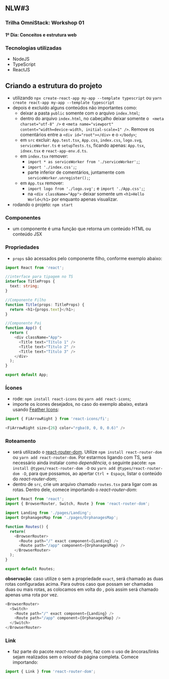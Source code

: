 ## NLW#3

### Trilha OmniStack: Workshop 01
#### 1º Dia: Conceitos e estrutura web

### Tecnologias utilizadas
- NodeJS
- TypeScript
- ReactJS

## Criando a estrutura do projeto
- utilizando `npx create-react-app my-app --template typescript` ou `yarn create react-app my-app --template typescript`
- depois é excluído alguns conteúdos não importantes como:
  - deixar a pasta `public` somente com o arquivo `index.html`;
  - dentro do arquivo `index.html`, no cabeçalho deixar somente o ` <meta charset="utf-8" />` e `<meta name="viewport" content="width=device-width, initial-scale=1" />`. Remove os comentários entre a `<div id="root"></div>` e o `</body>`;
  - em `src` excluir: `App.test.tsx`, `App.css`, `index.css`, `logo.svg`, `serviceWorker.ts` e `setupTests.ts`, ficando apenas: `App.tsx`, `idnex.tsx` e `react-app-env.d.ts`.
  - em `index.tsx` remover:
    - `import * as serviceWorker from './serviceWorker';`;
    - `import './index.css';`;
    - parte inferior de comentários, juntamente com `serviceWorker.unregister();`;
  - em `App.tsx` remover:
    - `import logo from './logo.svg';` e `import './App.css';`;
    - na `<div className="App">` deixar somente um `<h1>Hello World</h1>` por enquanto apenas visualizar.
- rodando o projeto: `npm start`

### Componentes
- um componente é uma função que retorna um conteúdo HTML ou conteúdo JSX

### Propriedades
- `props` são acessados pelo componente filho, conforme exemplo abaixo:
```ts
import React from 'react';

//interface para tipagem no TS
interface TitleProps {
  text: string;
}

//Componente Filho
function Title(props: TitleProps) {
  return <h1>{props.text}</h1>;
}

//Componente Pai
function App() {
  return (
    <div className="App">
      <Title text="Título 1" />
      <Title text="Título 2" />
      <Title text="Título 3" />
    </div>
  );
}

export default App;
```
### Ícones
- rode: `npm install react-icons` ou `yarn add react-icons`;
- importe os ícones desejados, no caso do exemplo abaixo, estará usando [Feather Icons](https://feathericons.com/):
```ts
import { FiArrowRight } from 'react-icons/fi';

<FiArrowRight size={26} color="rgba(0, 0, 0, 0.6)" />
```

### Roteamento
- será utilizado o [react-router-dom](https://reactrouter.com/web/guides/quick-start). Utilize `npm install react-router-dom` ou `yarn add react-router-dom`. Por estarmos ligando com TS, será necessário ainda instalar como *dependência*, o seguinte pacote: `npm install @types/react-router-dom -D` ou `yarn add @types/react-router-dom -D`, para que possamos, ao apertar `Ctrl + Espaço`, listar o conteúdo do _react-router-dom_;
- dentro de `src`, crie um arquivo chamado `routes.tsx` para ligar com as rotas. Dentro dele, comece importando o _react-router-dom_:
```ts
import React from 'react';
import { BrowserRouter, Switch, Route } from 'react-router-dom';

import Landing from './pages/Landing';
import OrphanagesMap from './pages/OrphanagesMap';

function Routes() {
  return(
    <BrowserRouter>
      <Route path="/" exact component={Landing} />
      <Route path="/app" component={OrphanagesMap} />
    </BrowserRouter>
  );
}

export default Routes;
```
**observação**: caso utilize o <Route /> sem a propriedade `exact`, será chamado as duas rotas configuradas acima. Para outros caso que possam ser chamadas duas ou mais rotas, as colocamos em volta do <Switch>, pois assim será chamado apenas uma rota por vez.
```ts
<BrowserRouter>
  <Switch>
    <Route path="/" exact component={Landing} />
    <Route path="/app" component={OrphanagesMap} />
  </Switch>
</BrowserRouter>
```

### Link
- faz parte do pacote _react-router-dom_, faz com o uso de âncoras/links sejam realizados sem o _reload_ da página completa. Comece importando:
```ts
import { Link } from 'react-router-dom';
``` 